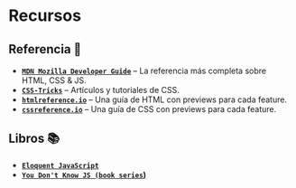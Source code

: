 # Recursos

## Referencia :dragon:

- **[`MDN Mozilla Developer Guide`](https://developer.mozilla.org/en-US/)** – La referencia más completa sobre HTML, CSS & JS.
- **[`CSS-Tricks`](https://css-tricks.com/)** – Artículos y tutoriales de CSS.
- **[`htmlreference.io`](https://htmlreference.io/)** – Una guía de HTML con previews para cada feature. 
- **[`cssreference.io`](https://cssreference.io/)** – Una guía de CSS con previews para cada feature.

## Libros :books:

- **[`Eloquent JavaScript`](https://eloquentjavascript.net/)**
- **[`You Don't Know JS (book series`)](https://github.com/getify/You-Dont-Know-JS)**
